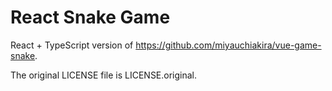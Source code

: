# React Snake Game
React + TypeScript version of https://github.com/miyauchiakira/vue-game-snake.

The original LICENSE file is LICENSE.original.

